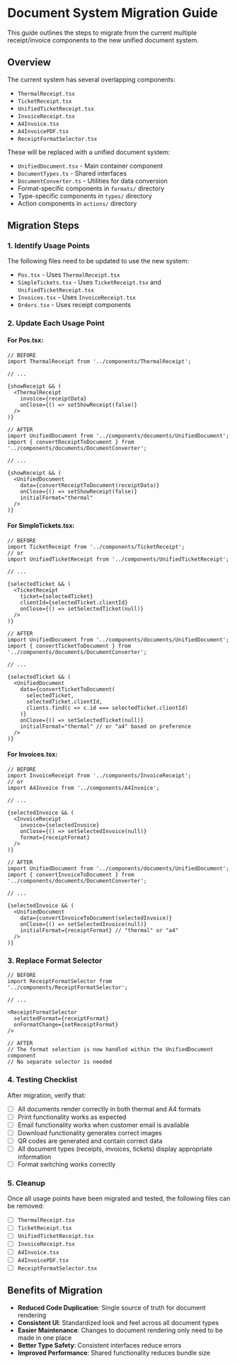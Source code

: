 # Document System Migration Guide

This guide outlines the steps to migrate from the current multiple receipt/invoice components to the new unified document system.

## Overview

The current system has several overlapping components:
- `ThermalReceipt.tsx`
- `TicketReceipt.tsx`
- `UnifiedTicketReceipt.tsx`
- `InvoiceReceipt.tsx`
- `A4Invoice.tsx`
- `A4InvoicePDF.tsx`
- `ReceiptFormatSelector.tsx`

These will be replaced with a unified document system:
- `UnifiedDocument.tsx` - Main container component
- `DocumentTypes.ts` - Shared interfaces
- `DocumentConverter.ts` - Utilities for data conversion
- Format-specific components in `formats/` directory
- Type-specific components in `types/` directory
- Action components in `actions/` directory

## Migration Steps

### 1. Identify Usage Points

The following files need to be updated to use the new system:

- `Pos.tsx` - Uses `ThermalReceipt.tsx`
- `SimpleTickets.tsx` - Uses `TicketReceipt.tsx` and `UnifiedTicketReceipt.tsx`
- `Invoices.tsx` - Uses `InvoiceReceipt.tsx`
- `Orders.tsx` - Uses receipt components

### 2. Update Each Usage Point

#### For Pos.tsx:

```tsx
// BEFORE
import ThermalReceipt from '../components/ThermalReceipt';

// ...

{showReceipt && (
  <ThermalReceipt
    invoice={receiptData}
    onClose={() => setShowReceipt(false)}
  />
)}

// AFTER
import UnifiedDocument from '../components/documents/UnifiedDocument';
import { convertReceiptToDocument } from '../components/documents/DocumentConverter';

// ...

{showReceipt && (
  <UnifiedDocument
    data={convertReceiptToDocument(receiptData)}
    onClose={() => setShowReceipt(false)}
    initialFormat="thermal"
  />
)}
```

#### For SimpleTickets.tsx:

```tsx
// BEFORE
import TicketReceipt from '../components/TicketReceipt';
// or
import UnifiedTicketReceipt from '../components/UnifiedTicketReceipt';

// ...

{selectedTicket && (
  <TicketReceipt
    ticket={selectedTicket}
    clientId={selectedTicket.clientId}
    onClose={() => setSelectedTicket(null)}
  />
)}

// AFTER
import UnifiedDocument from '../components/documents/UnifiedDocument';
import { convertTicketToDocument } from '../components/documents/DocumentConverter';

// ...

{selectedTicket && (
  <UnifiedDocument
    data={convertTicketToDocument(
      selectedTicket,
      selectedTicket.clientId,
      clients.find(c => c.id === selectedTicket.clientId)
    )}
    onClose={() => setSelectedTicket(null)}
    initialFormat="thermal" // or "a4" based on preference
  />
)}
```

#### For Invoices.tsx:

```tsx
// BEFORE
import InvoiceReceipt from '../components/InvoiceReceipt';
// or
import A4Invoice from '../components/A4Invoice';

// ...

{selectedInvoice && (
  <InvoiceReceipt
    invoice={selectedInvoice}
    onClose={() => setSelectedInvoice(null)}
    format={receiptFormat}
  />
)}

// AFTER
import UnifiedDocument from '../components/documents/UnifiedDocument';
import { convertInvoiceToDocument } from '../components/documents/DocumentConverter';

// ...

{selectedInvoice && (
  <UnifiedDocument
    data={convertInvoiceToDocument(selectedInvoice)}
    onClose={() => setSelectedInvoice(null)}
    initialFormat={receiptFormat} // "thermal" or "a4"
  />
)}
```

### 3. Replace Format Selector

```tsx
// BEFORE
import ReceiptFormatSelector from '../components/ReceiptFormatSelector';

// ...

<ReceiptFormatSelector
  selectedFormat={receiptFormat}
  onFormatChange={setReceiptFormat}
/>

// AFTER
// The format selection is now handled within the UnifiedDocument component
// No separate selector is needed
```

### 4. Testing Checklist

After migration, verify that:

- [ ] All documents render correctly in both thermal and A4 formats
- [ ] Print functionality works as expected
- [ ] Email functionality works when customer email is available
- [ ] Download functionality generates correct images
- [ ] QR codes are generated and contain correct data
- [ ] All document types (receipts, invoices, tickets) display appropriate information
- [ ] Format switching works correctly

### 5. Cleanup

Once all usage points have been migrated and tested, the following files can be removed:

- [ ] `ThermalReceipt.tsx`
- [ ] `TicketReceipt.tsx`
- [ ] `UnifiedTicketReceipt.tsx`
- [ ] `InvoiceReceipt.tsx`
- [ ] `A4Invoice.tsx`
- [ ] `A4InvoicePDF.tsx`
- [ ] `ReceiptFormatSelector.tsx`

## Benefits of Migration

- **Reduced Code Duplication**: Single source of truth for document rendering
- **Consistent UI**: Standardized look and feel across all document types
- **Easier Maintenance**: Changes to document rendering only need to be made in one place
- **Better Type Safety**: Consistent interfaces reduce errors
- **Improved Performance**: Shared functionality reduces bundle size
